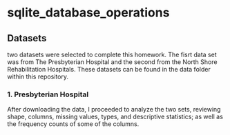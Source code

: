 # sqlite_database_operations

##  Datasets 

two datasets were selected to complete this homework. The fisrt data set was from The Presbyterian Hospital and the second from the North Shore Rehabilitation Hospitals. These datasets can be found in the data folder within this repository. 

### 1. Presbyterian Hospital 
After downloading the data, I proceeded to analyze the two sets, reviewing shape, columns, missing values, types, and descriptive statistics; as well as the frequency counts of some of the columns. 
